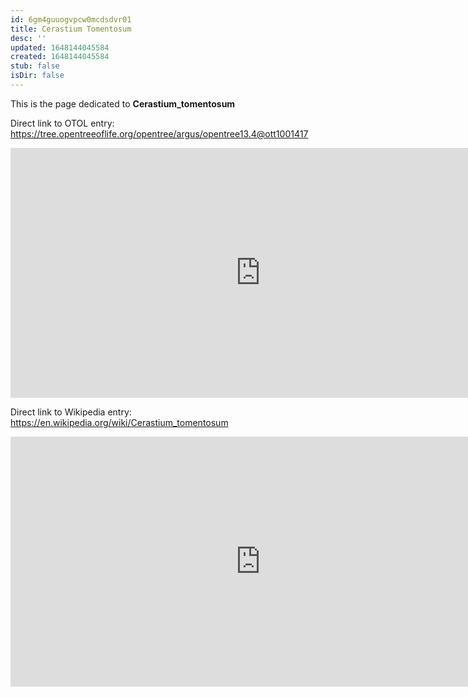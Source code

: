 ```yaml
---
id: 6gm4guuogvpcw0mcdsdvr01
title: Cerastium Tomentosum
desc: ''
updated: 1648144045584
created: 1648144045584
stub: false
isDir: false
---
```

This is the page dedicated to **Cerastium_tomentosum**


Direct link to OTOL entry: https://tree.opentreeoflife.org/opentree/argus/opentree13.4@ott1001417



<html>
    <body>
    <iframe src="https://tree.opentreeoflife.org/opentree/argus/opentree13.4@ott1001417"
    width="800" height="400" frameborder="0" allowfullscreen> </iframe>
    </body>
</html>
    


Direct link to Wikipedia entry: https://en.wikipedia.org/wiki/Cerastium_tomentosum



<html>
    <body>
    <iframe src="https://en.wikipedia.org/wiki/Cerastium_tomentosum"
    width="800" height="400" frameborder="0" allowfullscreen> </iframe>
    </body>
</html>
    
